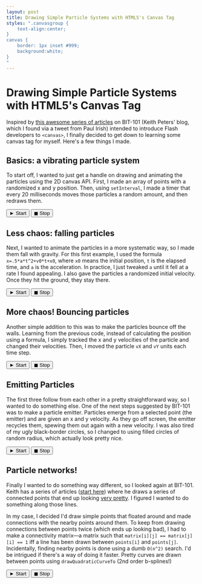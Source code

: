 ```yaml
---
layout: post
title: Drawing Simple Particle Systems with HTML5's Canvas Tag
styles: ".canvasgroup {
	text-align:center;
}
canvas {
	border: 1px inset #999;
	background:white;
}
"
---
```


# Drawing Simple Particle Systems with HTML5's Canvas Tag

Inspired by [this awesome series of articles][insp] on BIT-101 (Keith Peters' blog, which I found via a tweet from Paul Irish)
intended to introduce Flash developers to `<canvas>`, I finally decided to get down to learning some canvas tag for myself. 
Here's a few things I made.

## Basics: a vibrating particle system

To start off, I wanted to just get a handle on drawing and animating the particles using the 2D canvas API. First,
I made an array of points with a randomized x and y position. Then, using `setInterval`, I made a timer that every
20 milliseconds moves those particles a random amount, and then redraws them.

<div class="canvasgroup">
	<div class="canvascontainer">
			<canvas width="400" height="400" id="random"></canvas>
	</div>
	<script src="/canvas2/random.particles.js"> </script>
	<script> 
		var randomDrawing = drawRandom("random"); 
	</script>
	<button class="start" onclick="randomDrawing.start();"> ► Start</button>
	<button class="stop" onclick="randomDrawing.stop();"> ◼ Stop</button>
</div>

## Less chaos: falling particles

Next, I wanted to animate the particles in a more systematic way, so I made them fall with gravity. For this first
example, I used the formula `x=.5*a*t^2+v0*t+x0`, where `x0` means the initial position, `t` is the elapsed time, and
`a` is the acceleration. In practice, I just tweaked `a` until it fell at a rate I found appealing. I also gave
the particles a randomized initial velocity. Once they hit the ground, they stay there.

<div class="canvasgroup">
	<div class="canvascontainer"><canvas width="400" height="400" id="falling"></canvas></div>
	<script src="/canvas2/falling.particles.js"> </script>
	<script> 
		var fallingDrawing = falling("falling"); 
	</script>
	<button class="start" onclick="fallingDrawing.start();"> ► Start</button>
	<button class="stop" onclick="fallingDrawing.stop();">◼ Stop</button>
</div>

## More chaos! Bouncing particles

Another simple addition to this was to make the particles bounce off the walls. Learning from the previous code, instead
of calculating the position using a formula, I simply tracked the x and y velocities of the particle and changed their 
velocities. Then, I moved the particle `vX` and `vY` units each time step. 

<div class="canvasgroup">
	<div class="canvascontainer"><canvas width="400" height="400" id="bouncing"></canvas></div>
	<script src="/canvas2/bouncing.particles.js"> </script>
	<script> 
		var bouncingDrawing = bouncy("bouncing"); 
	</script>
	<button class="start" onclick="bouncingDrawing.start();"> ► Start</button>
	<button class="stop" onclick="bouncingDrawing.stop();">◼ Stop</button>
</div>

## Emitting Particles

The first three follow from each other in a pretty straightforward way, so I wanted to do something else. One of the next steps
suggested by BIT-101 was to make a particle emitter. Particles emerge from a selected point (the emitter) and are given an x and 
y velocity. As they go off screen, the emitter recycles them, spewing them out again with a new velocity. I was also tired of my 
ugly black-border circles, so I changed to using filled circles of random radius, which actually look pretty nice.

<div class="canvasgroup">
	<div class="canvascontainer"><canvas width="400" height="400" id="emit"></canvas></div>
	<script src="/canvas2/emitted.particles.js"> </script>
	<script> 
		var emitDrawing = emit("emit"); 
	</script>
	<button class="start" onclick="emitDrawing.start();"> ► Start</button>
	<button class="stop" onclick="emitDrawing.stop();">◼ Stop</button>
</div>

## Particle networks!

Finally I wanted to do something way different, so I looked again at BIT-101. Keith has a series of articles ([start here][pretty])
where he draws a series of connected points that end up looking [very pretty][pretty2]. I figured I wanted to do something along
those lines.

In my case, I decided I'd draw simple points that floated around and made connections with the nearby points around them. To keep
from drawing connections between points twice (which ends up looking bad), I had to make a connectivity matrix—a matrix such that
`matrix[i][j] == matrix[j][i] == 1` iff a line has been drawn between `points[i]` and `points[j]`. Incidentally, finding
nearby points is done using a dumb `O(n^2)` search. I'd be intrigued if there's a way of doing it faster. Pretty curves
are drawn between points using `drawQuadraticCurveTo` (2nd order b-splines!)

<div class="canvasgroup">
	<div class="canvascontainer"><canvas width="400" height="400" id="connect"></canvas></div>
	<script src="/canvas2/connected.particles.js"> </script>
	<script> 
		var connectedDrawing = connected("connect"); 
	</script>
	<button class="start" onclick="connectedDrawing.start();"> ► Start</button>
	<button class="stop" onclick="connectedDrawing.stop();">◼ Stop</button>
</div>




[insp]: http://www.bit-101.com/blog/?cat=17
[pretty]: http://www.bit-101.com/blog/?p=3214
[pretty2]: http://www.bit-101.com/jscanvas/mar25.html